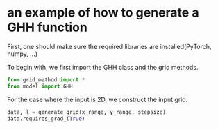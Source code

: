 # an example of how to generate a GHH function
First, one should make sure the required libraries are installed(PyTorch, numpy, ...)

To begin with, we first import the GHH class and the grid methods.
```python
from grid_method import *
from model import GHH
```

For the case where the input is 2D, we construct the input grid.
```python
data, l = generate_grid(x_range, y_range, stepsize)
data.requires_grad_(True)
```

